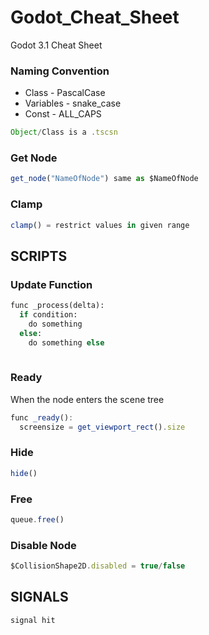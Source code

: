 # Godot_Cheat_Sheet
Godot 3.1 Cheat Sheet

### Naming Convention

- Class - PascalCase
- Variables - snake_case
- Const - ALL_CAPS

```javascript
Object/Class is a .tscsn
```
### Get Node
```javascript
get_node("NameOfNode") same as $NameOfNode
```
### Clamp
```javascript
clamp() = restrict values in given range
```

## SCRIPTS
### Update Function
```python
func _process(delta):
  if condition:
    do something
  else:
    do something else
    
```

### Ready
When the node enters the scene tree
```javascript
func _ready():
  screensize = get_viewport_rect().size
```

### Hide
```javascript
hide()
```

### Free
```javascript
queue.free()
```

### Disable Node
```javascript
$CollisionShape2D.disabled = true/false
```

## SIGNALS
```javascript
signal hit
```





